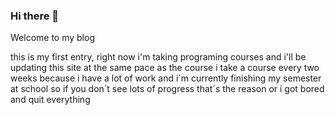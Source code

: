 ### Hi there 👋
<!DOCTYPE html>
<html>
  <head id="Header">
    Welcome to my blog
  </head>
  <body>
    <p> 
      <l1>this is my first entry, right now i'm taking programing courses and i'll be updating this site at the same pace as the course</l1>
      <l2>i take a course every two weeks because i have a lot of work and i´m currently finishing my semester at school so if you don´t see lots of progress</l2>
      <l3>that´s the reason or i got bored and quit everything</l3>
    </p>
      
  </body>
  </html>
  
<!--
**o1qvd/o1qvd** is a ✨ _special_ ✨ repository because its `README.md` (this file) appears on your GitHub profile.

Here are some ideas to get you started:

- 🔭 I’m currently working on ...
- 🌱 I’m currently learning ...
- 👯 I’m looking to collaborate on ...
- 🤔 I’m looking for help with ...
- 💬 Ask me about ...
- 📫 How to reach me: ...
- 😄 Pronouns: ...
- ⚡ Fun fact: ...
-->
